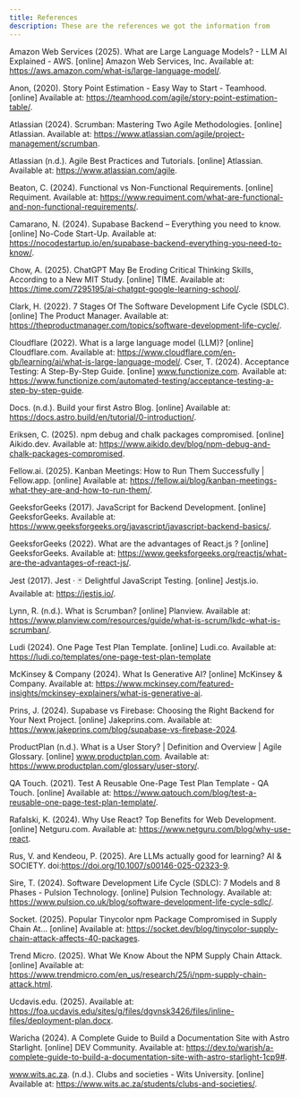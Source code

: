 ```yaml
---
title: References
description: These are the references we got the information from
---
```


Amazon Web Services (2025). What are Large Language Models? - LLM AI Explained - AWS. [online] Amazon Web Services, Inc. Available at: https://aws.amazon.com/what-is/large-language-model/.

Anon, (2020). Story Point Estimation - Easy Way to Start - Teamhood. [online] Available at: https://teamhood.com/agile/story-point-estimation-table/.

Atlassian (2024). Scrumban: Mastering Two Agile Methodologies. [online] Atlassian. Available at: https://www.atlassian.com/agile/project-management/scrumban.

Atlassian (n.d.). Agile Best Practices and Tutorials. [online] Atlassian. Available at: https://www.atlassian.com/agile.

Beaton, C. (2024). Functional vs Non-Functional Requirements. [online] Requiment. Available at: https://www.requiment.com/what-are-functional-and-non-functional-requirements/.

Camarano, N. (2024). Supabase Backend – Everything you need to know. [online] No-Code Start-Up. Available at: https://nocodestartup.io/en/supabase-backend-everything-you-need-to-know/.

Chow, A. (2025). ChatGPT May Be Eroding Critical Thinking Skills, According to a New MIT Study. [online] TIME. Available at: https://time.com/7295195/ai-chatgpt-google-learning-school/.

Clark, H. (2022). 7 Stages Of The Software Development Life Cycle (SDLC). [online] The Product Manager. Available at: https://theproductmanager.com/topics/software-development-life-cycle/.

Cloudflare (2022). What is a large language model (LLM)? [online] Cloudflare.com. Available at: https://www.cloudflare.com/en-gb/learning/ai/what-is-large-language-model/.
‌
Cser, T. (2024). Acceptance Testing: A Step-By-Step Guide. [online] www.functionize.com. Available at: https://www.functionize.com/automated-testing/acceptance-testing-a-step-by-step-guide.

Docs. (n.d.). Build your first Astro Blog. [online] Available at: https://docs.astro.build/en/tutorial/0-introduction/.

Eriksen, C. (2025). npm debug and chalk packages compromised. [online] Aikido.dev. Available at: https://www.aikido.dev/blog/npm-debug-and-chalk-packages-compromised.

Fellow.ai. (2025). Kanban Meetings: How to Run Them Successfully | Fellow.app. [online] Available at: https://fellow.ai/blog/kanban-meetings-what-they-are-and-how-to-run-them/.

GeeksforGeeks (2017). JavaScript for Backend Development. [online] GeeksforGeeks. Available at: https://www.geeksforgeeks.org/javascript/javascript-backend-basics/.

GeeksforGeeks (2022). What are the advantages of React.js ? [online] GeeksforGeeks. Available at: https://www.geeksforgeeks.org/reactjs/what-are-the-advantages-of-react-js/.

Jest (2017). Jest · 🃏 Delightful JavaScript Testing. [online] Jestjs.io. Available at: https://jestjs.io/.

Lynn, R. (n.d.). What is Scrumban? [online] Planview. Available at: https://www.planview.com/resources/guide/what-is-scrum/lkdc-what-is-scrumban/.

Ludi (2024). One Page Test Plan Template. [online] Ludi.co. Available at: https://ludi.co/templates/one-page-test-plan-template

McKinsey & Company (2024). What Is Generative AI? [online] McKinsey & Company. Available at: https://www.mckinsey.com/featured-insights/mckinsey-explainers/what-is-generative-ai.

Prins, J. (2024). Supabase vs Firebase: Choosing the Right Backend for Your Next Project. [online] Jakeprins.com. Available at: https://www.jakeprins.com/blog/supabase-vs-firebase-2024.

ProductPlan (n.d.). What is a User Story? | Definition and Overview | Agile Glossary. [online] www.productplan.com. Available at: https://www.productplan.com/glossary/user-story/.

QA Touch. (2021). Test A Reusable One-Page Test Plan Template - QA Touch. [online] Available at: https://www.qatouch.com/blog/test-a-reusable-one-page-test-plan-template/.

Rafalski, K. (2024). Why Use React? Top Benefits for Web Development. [online] Netguru.com. Available at: https://www.netguru.com/blog/why-use-react.

Rus, V. and Kendeou, P. (2025). Are LLMs actually good for learning? AI & SOCIETY. doi:https://doi.org/10.1007/s00146-025-02323-9.

Sire, T. (2024). Software Development Life Cycle (SDLC): 7 Models and 8 Phases - Pulsion Technology. [online] Pulsion Technology. Available at: https://www.pulsion.co.uk/blog/software-development-life-cycle-sdlc/.

Socket. (2025). Popular Tinycolor npm Package Compromised in Supply Chain At... [online] Available at: https://socket.dev/blog/tinycolor-supply-chain-attack-affects-40-packages.

Trend Micro. (2025). What We Know About the NPM Supply Chain Attack. [online] Available at: https://www.trendmicro.com/en_us/research/25/i/npm-supply-chain-attack.html.

Ucdavis.edu. (2025). Available at: https://foa.ucdavis.edu/sites/g/files/dgvnsk3426/files/inline-files/deployment-plan.docx.

Waricha (2024). A Complete Guide to Build a Documentation Site with Astro Starlight. [online] DEV Community. Available at: https://dev.to/warish/a-complete-guide-to-build-a-documentation-site-with-astro-starlight-1cp9#.

www.wits.ac.za. (n.d.). Clubs and societies - Wits University. [online] Available at: https://www.wits.ac.za/students/clubs-and-societies/.
